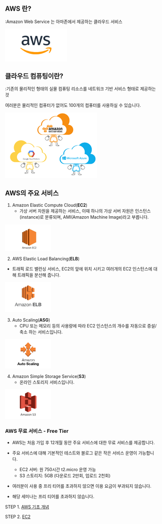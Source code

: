 
## AWS 란?

:Amazon Web Service 는 아마존에서 제공하는 클라우드 서비스

<img src="./image/26.png" width="40%"> 

## 클라우드 컴퓨팅이란?

:기존의 물리적인 형태의 실물 컴퓨팅 리소스를 네트워크 기반 서비스 형태로 제공하는 것

여러분은 물리적인 컴퓨터가 없어도 100개의 컴퓨터를 사용하실 수 있습니다.

<img src="./image/27.png" width="60%"> 

## AWS의 주요 서비스

1. Amazon Elastic Compute Cloud(**EC2**)
   - 가상 서버 자원을 제공하는 서비스, 이때 하나의 가상 서버 자원은 인스턴스(instance)로 분류되며, AMI(Amazon Machine Image)라고 부릅니다.
<img src="./image/28.jpg" width="30%"> 

2.  AWS Elastic Load Balancing(**ELB**)
   - 트래픽 로드 밸런싱 서비스, EC2의 앞에 위치 시키고 여러개의 EC2 인스턴스에 대해 트래픽을 분산해 줍니다.
<img src="./image/29.png" width="30%"> 

3. Auto Scaling(**ASG**)
   - CPU 또는 메모리 등의 사용량에 따라 EC2 인스턴스의 개수를 자동으로 증설/축소 하는 서비스입니다. 
<img src="./image/30.png" width="30%"> 

4. Amazon Simple Storage Service(**S3**)
   - 온라인 스토리지 서비스입니다. 
<img src="./image/31.png" width="30%"> 



### AWS 무료 서비스 - Free Tier

- AWS는 처음 가입 후 12개월 동안 주요 서비스에 대한 무료 서비스를 제공합니다.

- 주요 서비스에 대해 기본적인 테스트와 블로그 같은 작은 서비스 운영이 가능합니다.

  - EC2 서버: 원 750시간 t2.micro 운영 가능 
  - S3 스토리지: 5GB (다운로드 2만회, 업로드 2천회)

- 여러분이 사용 중 프리 티어를 초과하지 않으면 이용 요금이 부과되지 않습니다.

- 해당 세미나는 프리 티어를 초과하지 않습니다.



STEP 1. [AWS 기초 개념](https://github.com/jominjimail/ausg/blob/master/hands_on/load_balance_full_understand/step1.md)


STEP 2. [EC2](https://github.com/jominjimail/ausg/blob/master/hands_on/load_balance_full_understand/step2.md)
